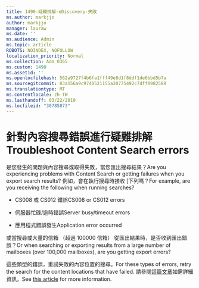 ```yaml
---
title: 1490-疑難排解-eDiscovery-失敗
ms.author: markjjo
author: markjjo
manager: lauraw
ms.date: ''
ms.audience: Admin
ms.topic: article
ROBOTS: NOINDEX, NOFOLLOW
localization_priority: Normal
ms.collection: Adm_O365
ms.custom: 1490
ms.assetid: ''
ms.openlocfilehash: 562a9727f4b6fa1fff49e8d1f8ddf1de6bbd5b7a
ms.sourcegitcommit: 03a156a9c9740521155a30775492c7dff0982588
ms.translationtype: MT
ms.contentlocale: zh-TW
ms.lasthandoff: 03/22/2019
ms.locfileid: "30785873"
---
```

# <a name="troubleshoot-content-search-errors"></a><span data-ttu-id="978f1-102">針對內容搜尋錯誤進行疑難排解</span><span class="sxs-lookup"><span data-stu-id="978f1-102">Troubleshoot Content Search errors</span></span>

<span data-ttu-id="978f1-103">是您發生的問題與內容搜尋或取得失敗，當您匯出搜尋結果？</span><span class="sxs-lookup"><span data-stu-id="978f1-103">Are you experiencing problems with Content Search or getting failures when you export search results?</span></span>
<span data-ttu-id="978f1-104">例如，會在執行搜尋時接收 [下列嗎？</span><span class="sxs-lookup"><span data-stu-id="978f1-104">For example, are you receiving the following when running searches?</span></span>

- <span data-ttu-id="978f1-105">CS008 或 CS012 錯誤</span><span class="sxs-lookup"><span data-stu-id="978f1-105">CS008 or CS012 errors</span></span>

- <span data-ttu-id="978f1-106">伺服器忙碌/逾時錯誤</span><span class="sxs-lookup"><span data-stu-id="978f1-106">Server busy/timeout errors</span></span>

- <span data-ttu-id="978f1-107">應用程式錯誤發生</span><span class="sxs-lookup"><span data-stu-id="978f1-107">Application error occurred</span></span>

<span data-ttu-id="978f1-108">或當搜尋或大量的信箱 （超過 100000 信箱） 從匯出結果時，是否收到匯出錯誤？</span><span class="sxs-lookup"><span data-stu-id="978f1-108">Or when searching or exporting results from a large number of mailboxes (over 100,000 mailboxes), are you getting export errors?</span></span>

<span data-ttu-id="978f1-109">這些類型的錯誤，重試失敗的內容位置的搜尋。</span><span class="sxs-lookup"><span data-stu-id="978f1-109">For these types of errors, retry the search for the content locations that have failed.</span></span> <span data-ttu-id="978f1-110">請參閱[這篇文章](https://docs.microsoft.com/office365/securitycompliance/retry-failed-content-search)如需詳細資訊。</span><span class="sxs-lookup"><span data-stu-id="978f1-110">See  [this article](https://docs.microsoft.com/office365/securitycompliance/retry-failed-content-search) for more information.</span></span>
